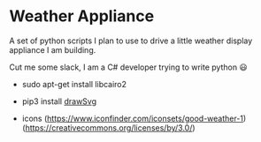 Weather Appliance
=================

A set of python scripts I plan to use to drive a little weather display appliance I am building.

Cut me some slack, I am a C# developer trying to write python 😃

- sudo apt-get install libcairo2
- pip3 install [drawSvg](https://pypi.org/project/drawSvg/)

- icons (https://www.iconfinder.com/iconsets/good-weather-1) (https://creativecommons.org/licenses/by/3.0/)